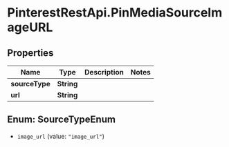 # PinterestRestApi.PinMediaSourceImageURL

## Properties

Name | Type | Description | Notes
------------ | ------------- | ------------- | -------------
**sourceType** | **String** |  | 
**url** | **String** |  | 



## Enum: SourceTypeEnum


* `image_url` (value: `"image_url"`)




